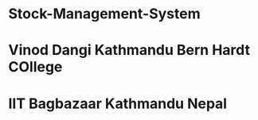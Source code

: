 # Stock-Management-System
# Vinod Dangi Kathmandu Bern Hardt COllege
# IIT Bagbazaar Kathmandu Nepal
